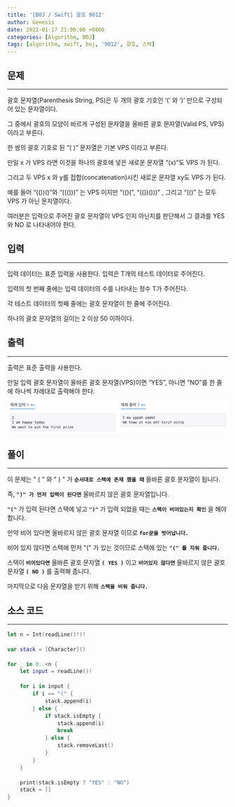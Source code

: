 ```yaml
---
title: '[BOJ / Swift] 괄호 9012'
author: Genesis
date: 2022-01-17 21:00:00 +0800
categories: [Algorithm, BOJ]
tags: [algorithm, swift, boj, '9012', 괄호, 스택]
---
```


## __문제__
***
괄호 문자열(Parenthesis String, PS)은 두 개의 괄호 기호인 ‘(’ 와 ‘)’ 만으로 구성되어 있는 문자열이다. 

그 중에서 괄호의 모양이 바르게 구성된 문자열을 올바른 괄호 문자열(Valid PS, VPS)이라고 부른다. 

한 쌍의 괄호 기호로 된 “( )” 문자열은 기본 VPS 이라고 부른다. 

만일 x 가 VPS 라면 이것을 하나의 괄호에 넣은 새로운 문자열 “(x)”도 VPS 가 된다. 

그리고 두 VPS x 와 y를 접합(concatenation)시킨 새로운 문자열 xy도 VPS 가 된다. 

예를 들어 “(())()”와 “((()))” 는 VPS 이지만 “(()(”, “(())()))” , 그리고 “(()” 는 모두 VPS 가 아닌 문자열이다. 

여러분은 입력으로 주어진 괄호 문자열이 VPS 인지 아닌지를 판단해서 그 결과를 YES 와 NO 로 나타내어야 한다. 

## __입력__
***
입력 데이터는 표준 입력을 사용한다. 입력은 T개의 테스트 데이터로 주어진다.

입력의 첫 번째 줄에는 입력 데이터의 수를 나타내는 정수 T가 주어진다.

각 테스트 데이터의 첫째 줄에는 괄호 문자열이 한 줄에 주어진다. 

하나의 괄호 문자열의 길이는 2 이상 50 이하이다. 

## __출력__
***
출력은 표준 출력을 사용한다. 

만일 입력 괄호 문자열이 올바른 괄호 문자열(VPS)이면 “YES”, 아니면 “NO”를 한 줄에 하나씩 차례대로 출력해야 한다. 

![BOJ_9093](/assets/img/Algorithm/BOJ_9093.png)

## __풀이__
***

이 문제는 " ( " 와 " ) " 가 __`순서대로 스택에 존재 했을 때`__  올바른 괄호 문자열이 됩니다.

즉, __`")" 가 먼저 입력이 된다면`__ 올바르지 않은 괄호 문자열입니다.

__`"("`__ 가 입력 된다면 스택에 넣고 __`")"`__ 가 입력 되었을 때는 __`스택이 비어있는지 확인`__ 을 해야합니다.

만약 비어 있다면 올바르지 않은 괄호 문자열 이므로 __`for문을 벗어납니다.`__

비어 있지 않다면 스택에 먼저 "(" 가 있는 것이므로 스택에 있는 __`"(" 를 지워 줍니다.`__

스택이 __`비어있다면`__ 올바른 괄호 문자열 __`( YES )`__ 이고 __`비어있지 않다면`__ 올바르지 않은 괄호 문자열 __`( NO )`__ 를 출력해 줍니다.

마지막으로 다음 문자열을 받기 위해 __`스택을 비워 줍니다.`__

## __소스 코드__
***
```swift
let n = Int(readLine()!)!

var stack = [Character]()

for _ in 0..<n {
    let input = readLine()!
    
    for i in input {
        if i == "(" {
            stack.append(i)
        } else {
            if stack.isEmpty {
                stack.append(i)
                break
            } else {
                stack.removeLast()
            }
        }
    }
    
    print(stack.isEmpty ? "YES" : "NO")
    stack = []
}
```
